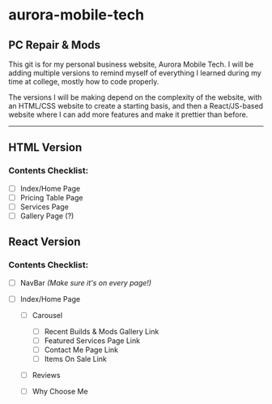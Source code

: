 # aurora-mobile-tech
## PC Repair & Mods

This git is for my personal business website, Aurora Mobile Tech. I will be adding multiple versions to remind myself of everything I learned during my time at college, mostly how to code properly.

The versions I will be making depend on the complexity of the website, with an HTML/CSS website to create a starting basis, and then a React/JS-based website where I can add more features and make it prettier than before.

---

## __HTML Version__
### Contents Checklist:
- [ ] Index/Home Page
- [ ] Pricing Table Page
- [ ] Services Page
- [ ] Gallery Page (?)

## __React Version__
### Contents Checklist:
- [ ] NavBar *(Make sure it's on every page!)*

- [ ] Index/Home Page
    - [ ] Carousel
        - [ ] Recent Builds & Mods Gallery Link
        - [ ] Featured Services Page Link
        - [ ] Contact Me Page Link
        - [ ] Items On Sale Link
    - [ ] Reviews
    - [ ] Why Choose Me


